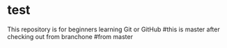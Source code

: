 # test

This repository is for beginners learning Git or GitHub
#this is master after checking out from branchone
#from master
